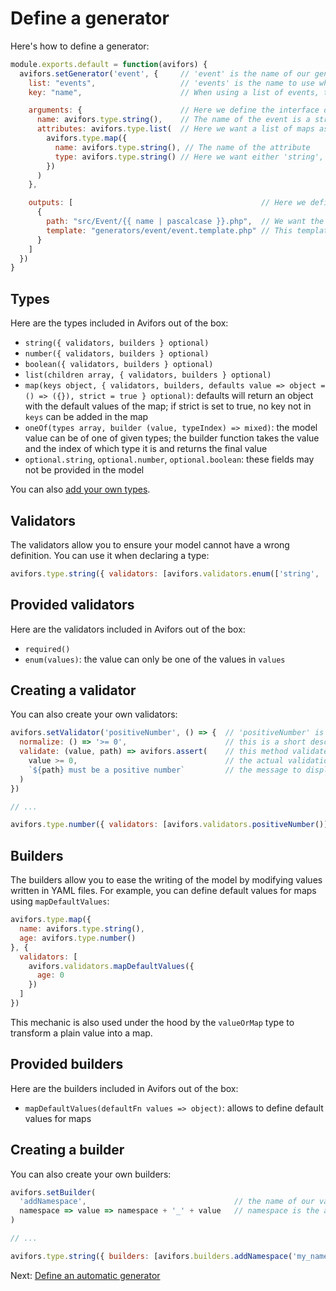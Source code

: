 # Define a generator

Here's how to define a generator:

```javascript
module.exports.default = function(avifors) {
  avifors.setGenerator('event', {     // 'event' is the name of our generator
    list: "events",                   // 'events' is the name to use when listing events in a model file
    key: "name",                      // When using a list of events, the key used to identify an event will then be set as its 'name'

    arguments: {                      // Here we define the interface of the model definition, i.e. how to define an event
      name: avifors.type.string(),    // The name of the event is a string
      attributes: avifors.type.list(  // Here we want a list of maps as attributes
        avifors.type.map({
          name: avifors.type.string(), // The name of the attribute
          type: avifors.type.string() // Here we want either 'string', 'number' or 'boolean' as a value
        })
      )
    },

    outputs: [                                          // Here we define which files will be written for each event
      {
        path: "src/Event/{{ name | pascalcase }}.php",  // We want the file to have the name of the event PascalCased
        template: "generators/event/event.template.php" // This template will be used to generate the code
      }
    ]
  })
}
```

## Types

Here are the types included in Avifors out of the box:

- `string({ validators, builders } optional)`
- `number({ validators, builders } optional)`
- `boolean({ validators, builders } optional)`
- `list(children array, { validators, builders } optional)`
- `map(keys object, { validators, builders, defaults value => object = () => ({}), strict = true } optional)`: defaults will return an object with the default values of the map; if strict is set to true, no key not in `keys` can be added in the map
- `oneOf(types array, builder (value, typeIndex) => mixed)`: the model value can be of one of given types; the builder function takes the value and the index of which type it is and returns the final value
- `optional.string`, `optional.number`, `optional.boolean`: these fields may not be provided in the model

You can also [add your own types](https://github.com/antarestupin/Avifors/tree/master/doc/plugins.md#define-new-types).

## Validators

The validators allow you to ensure your model cannot have a wrong definition. You can use it when declaring a type:

```javascript
avifors.type.string({ validators: [avifors.validators.enum(['string', 'number', 'boolean'])] })
```

## Provided validators

Here are the validators included in Avifors out of the box:

- `required()`
- `enum(values)`: the value can only be one of the values in `values`

## Creating a validator

You can also create your own validators:

```javascript
avifors.setValidator('positiveNumber', () => {  // 'positiveNumber' is the name of our validator
  normalize: () => '>= 0',                      // this is a short description used when printing the model interface
  validate: (value, path) => avifors.assert(    // this method validates the value in the model; 'path' provides the path to access the value in the model
    value >= 0,                                 // the actual validation, we want the value to be positive
    `${path} must be a positive number`         // the message to display if the value is incorrect
  )
})

// ...

avifors.type.number({ validators: [avifors.validators.positiveNumber()] })
```

## Builders

The builders allow you to ease the writing of the model by modifying values written in YAML files. For example, you can define default values for maps using `mapDefaultValues`:

```javascript
avifors.type.map({
  name: avifors.type.string(),
  age: avifors.type.number()
}, {
  validators: [
    avifors.validators.mapDefaultValues({
      age: 0
    })
  ]
})
```

This mechanic is also used under the hood by the `valueOrMap` type to transform a plain value into a map.

## Provided builders

Here are the builders included in Avifors out of the box:

- `mapDefaultValues(defaultFn values => object)`: allows to define default values for maps

## Creating a builder

You can also create your own builders:

```javascript
avifors.setBuilder(
  'addNamespace',                                 // the name of our validator
  namespace => value => namespace + '_' + value   // namespace is the argument to create the builder, which simply prepend it to the value
)

// ...

avifors.type.string({ builders: [avifors.builders.addNamespace('my_namespace')] })
```

Next: [Define an automatic generator](https://github.com/antarestupin/Avifors/tree/master/doc/auto-generators.md)
